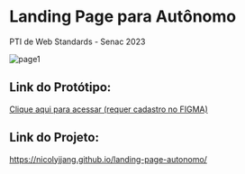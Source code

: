 # Landing Page para Autônomo
PTI de Web Standards - Senac 2023

![page1](https://github.com/nicolyjjang/landing-page-autonomo/assets/107158277/fde72eb5-8cf6-420b-891a-a5c23afd2e4d)


## Link do Protótipo:
[Clique aqui para acessar (requer cadastro no FIGMA)](https://www.figma.com/file/9w720WF7zn59OWK14WBZay/MR?type=design&node-id=0%3A1&mode=design&t=MGeT7WiGeuDj3QHn-1)


## Link do Projeto:
https://nicolyjjang.github.io/landing-page-autonomo/
